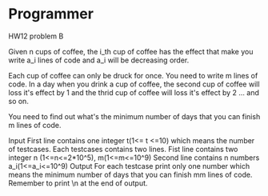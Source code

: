 # Programmer
HW12 problem B

Given n cups of coffee, the i_th cup of coffee has the effect that make you write a_i lines of code and a_i will be decreasing order.

Each cup of coffee can only be druck for once.
You need to write m lines of code. 
In a day when you drink a cup of coffee, the second cup of coffee will loss it's effect by 1 and the thrid cup of coffee will loss it's effect by 2 ... and so on. 

You need to find out what's the minimum number of days that you can finish m lines of code.

Input 
  First line contains one integer t(1<= t <=10) which means the number of testcases.
  Each testcases contains two lines. 
  Fist line contains two integer n (1<=n<=2*10^5), m(1<=m<=10^9)
  Second line contains n numbers a_i(1<=a_i<=10^9)
Output
  For each testcase print only one number which means the minimum number of days that you can finish mm lines of code.
  Remember to print \n at the end of output.
